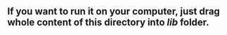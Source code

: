 ## If you want to run it on your computer, just drag whole content of this directory into _lib_ folder.